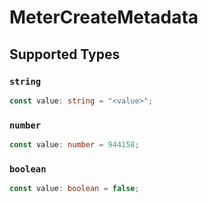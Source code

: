 # MeterCreateMetadata


## Supported Types

### `string`

```typescript
const value: string = "<value>";
```

### `number`

```typescript
const value: number = 944158;
```

### `boolean`

```typescript
const value: boolean = false;
```

